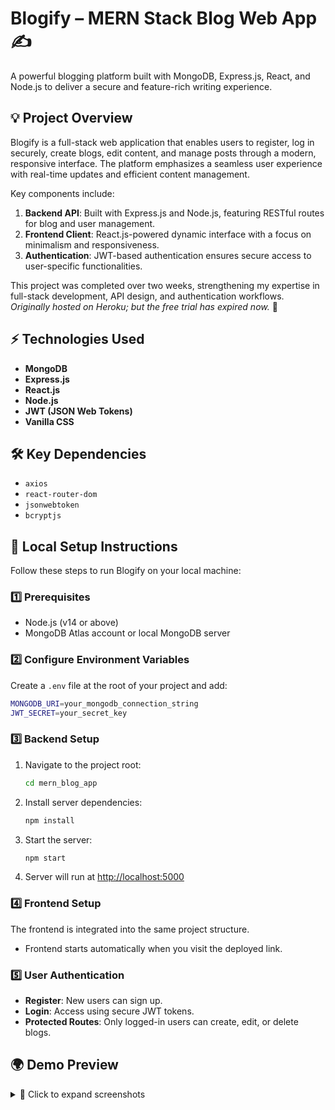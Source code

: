 # Blogify – MERN Stack Blog Web App ✍️

A powerful blogging platform built with MongoDB, Express.js, React, and Node.js to deliver a secure and feature-rich writing experience.

## 💡 Project Overview

Blogify is a full-stack web application that enables users to register, log in securely, create blogs, edit content, and manage posts through a modern, responsive interface. The platform emphasizes a seamless user experience with real-time updates and efficient content management.

Key components include:

1. **Backend API**: Built with Express.js and Node.js, featuring RESTful routes for blog and user management.
2. **Frontend Client**: React.js-powered dynamic interface with a focus on minimalism and responsiveness.
3. **Authentication**: JWT-based authentication ensures secure access to user-specific functionalities.

This project was completed over two weeks, strengthening my expertise in full-stack development, API design, and authentication workflows.  
_Originally hosted on Heroku; but the free trial has expired now._ 🙂

## ⚡ Technologies Used
- **MongoDB**
- **Express.js**
- **React.js**
- **Node.js**
- **JWT (JSON Web Tokens)**
- **Vanilla CSS**

## 🛠 Key Dependencies
- `axios`
- `react-router-dom`
- `jsonwebtoken`
- `bcryptjs`

## 🚦 Local Setup Instructions

Follow these steps to run Blogify on your local machine:

### 1️⃣ Prerequisites
- Node.js (v14 or above)
- MongoDB Atlas account or local MongoDB server

### 2️⃣ Configure Environment Variables

Create a `.env` file at the root of your project and add:

```bash
MONGODB_URI=your_mongodb_connection_string
JWT_SECRET=your_secret_key
```

### 3️⃣ Backend Setup
1. Navigate to the project root:
   ```bash
   cd mern_blog_app
   ```
2. Install server dependencies:
   ```bash
   npm install
   ```
3. Start the server:
   ```bash
   npm start
   ```
4. Server will run at [http://localhost:5000](http://localhost:5000)

### 4️⃣ Frontend Setup
The frontend is integrated into the same project structure.

- Frontend starts automatically when you visit the deployed link.

### 5️⃣ User Authentication
- **Register**: New users can sign up.
- **Login**: Access using secure JWT tokens.
- **Protected Routes**: Only logged-in users can create, edit, or delete blogs.

## 🌍 Demo Preview
<details>
  <summary>📸 Click to expand screenshots</summary>

  <img src='https://github.com/user-attachments/assets/2d9000f7-edc2-4a2b-ac04-61b5ce47d034' width="100%"/>
  <img src='https://github.com/user-attachments/assets/cde2a720-8e32-45b0-9e81-2e0017bff0f3' width="100%"/>
  <img src='https://github.com/user-attachments/assets/9ad32485-a334-45fe-836b-682351fcb6db' width="100%"/>

</details>
